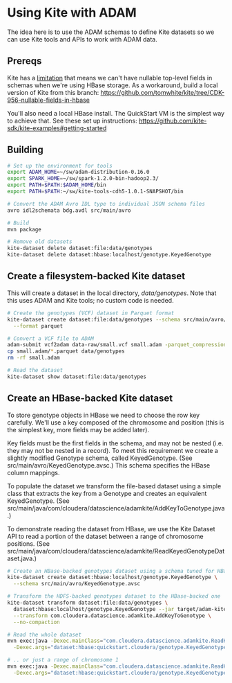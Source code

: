# Using Kite with ADAM

The idea here is to use the ADAM schemas to define Kite datasets so we can use Kite tools
and APIs to work with ADAM data.

## Prereqs

Kite has a [limitation](https://issues.cloudera.org/browse/CDK-956) that means we can't
have nullable top-level fields in schemas
when we're using HBase storage. As a workaround, build a local version of Kite from this
branch: https://github.com/tomwhite/kite/tree/CDK-956-nullable-fields-in-hbase

You'll also need a local HBase install. The QuickStart VM is the simplest way to achieve
that. See these set up instructions:
https://github.com/kite-sdk/kite-examples#getting-started

## Building

```bash
# Set up the environment for tools
export ADAM_HOME=~/sw/adam-distribution-0.16.0
export SPARK_HOME=~/sw/spark-1.2.0-bin-hadoop2.3/
export PATH=$PATH:$ADAM_HOME/bin 
export PATH=$PATH:~/sw/kite-tools-cdh5-1.0.1-SNAPSHOT/bin

# Convert the ADAM Avro IDL type to individual JSON schema files
avro idl2schemata bdg.avdl src/main/avro

# Build
mvn package

# Remove old datasets
kite-dataset delete dataset:file:data/genotypes
kite-dataset delete dataset:hbase:localhost/genotype.KeyedGenotype
```

## Create a filesystem-backed Kite dataset

This will create a dataset in the local directory, _data/genotypes_. Note that this uses
ADAM and Kite tools; no custom code is needed.

```bash
# Create the genotypes (VCF) dataset in Parquet format
kite-dataset create dataset:file:data/genotypes --schema src/main/avro/Genotype.avsc \
  --format parquet

# Convert a VCF file to ADAM
adam-submit vcf2adam data-raw/small.vcf small.adam -parquet_compression_codec UNCOMPRESSED
cp small.adam/*.parquet data/genotypes
rm -rf small.adam

# Read the dataset
kite-dataset show dataset:file:data/genotypes
```

## Create an HBase-backed Kite dataset

To store genotype objects in HBase we need to choose the row key carefully. We'll use a
key composed of the chromosome and position (this is the simplest key, more fields may
be added later).

Key fields must be the first fields in the schema, and may not be nested
(i.e. they may not be nested in a record). To meet this requirement we create a
slightly modified Genotype schema, called KeyedGenotype. (See
src/main/avro/KeyedGenotype.avsc.) This schema specifies the HBase column mappings.

To populate the dataset we transform the file-based dataset using a simple class that
extracts the key from a Genotype and creates an equivalent KeyedGenotype. (See
src/main/java/com/cloudera/datascience/adamkite/AddKeyToGenotype.java.)

To demonstrate reading the dataset from HBase, we use the Kite Dataset API to read a
portion of the dataset between a range of chromosome positions. (See
src/main/java/com/cloudera/datascience/adamkite/ReadKeyedGenotypeDataset.java.)

```bash
# Create an HBase-backed genotypes dataset using a schema tuned for HBase storage
kite-dataset create dataset:hbase:localhost/genotype.KeyedGenotype \
  --schema src/main/avro/KeyedGenotype.avsc

# Transform the HDFS-backed genotypes dataset to the HBase-backed one
kite-dataset transform dataset:file:data/genotypes \
  dataset:hbase:localhost/genotype.KeyedGenotype --jar target/adam-kite-*.jar \
  --transform com.cloudera.datascience.adamkite.AddKeyToGenotype \
  --no-compaction

# Read the whole dataset
mvn exec:java -Dexec.mainClass="com.cloudera.datascience.adamkite.ReadKeyedGenotypeDataset" \
  -Dexec.args="dataset:hbase:quickstart.cloudera/genotype.KeyedGenotype"

# .. or just a range of chromosome 1
mvn exec:java -Dexec.mainClass="com.cloudera.datascience.adamkite.ReadKeyedGenotypeDataset" \
  -Dexec.args="dataset:hbase:quickstart.cloudera/genotype.KeyedGenotype 1 15000 65000"
```